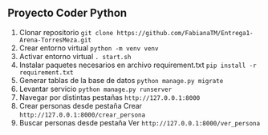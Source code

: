 ## Proyecto Coder Python
1. Clonar repositorio
    `git clone https://github.com/FabianaTM/Entrega1-Arena-TorresMeza.git`
2. Crear entorno virtual
    `python -m venv venv`
3. Activar entorno virtual
    `. start.sh`
4. Instalar paquetes necesarios en archivo requirement.txt
    `pip install -r requirement.txt`
5. Generar tablas de la base de datos
    `python manage.py migrate`
6. Levantar servicio
    `python manage.py runserver`
7. Navegar por distintas pestañas
    `http://127.0.0.1:8000`
8. Crear personas desde pestaña Crear
    `http://127.0.0.1:8000/crear_persona`
9. Buscar personas desde pestaña Ver
    `http://127.0.0.1:8000/ver_persona`
